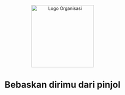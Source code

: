 <div align="center">
  <img src="https://storage.googleapis.com/be-brofin-bucket/brofin-logo.png" alt="Logo Organisasi" width="200">
  <h1>Bebaskan dirimu dari pinjol</h1>
</div>
